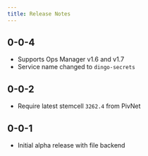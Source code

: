 ```yaml
---
title: Release Notes
---
```


## <a id="0-0-4"></a>0-0-4

- Supports Ops Manager v1.6 and v1.7
- Service name changed to `dingo-secrets`

## <a id="0-0-2"></a>0-0-2

- Require latest stemcell `3262.4` from PivNet

## <a id="0-0-1"></a>0-0-1

- Initial alpha release with file backend
